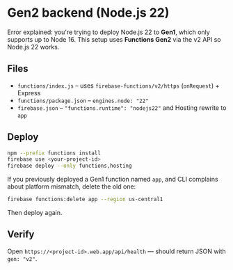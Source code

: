 # Gen2 backend (Node.js 22)

Error explained: you're trying to deploy Node.js 22 to **Gen1**, which only supports up to Node 16. This setup uses **Functions Gen2** via the v2 API so Node.js 22 works.

## Files
- `functions/index.js` – uses `firebase-functions/v2/https` (`onRequest`) + Express
- `functions/package.json` – `engines.node: "22"`
- `firebase.json` – `"functions.runtime": "nodejs22"` and Hosting rewrite to `app`

## Deploy
```bash
npm --prefix functions install
firebase use <your-project-id>
firebase deploy --only functions,hosting
```

If you previously deployed a Gen1 function named `app`, and CLI complains about platform mismatch, delete the old one:
```bash
firebase functions:delete app --region us-central1
```
Then deploy again.

## Verify
Open `https://<project-id>.web.app/api/health` — should return JSON with `gen: "v2"`.